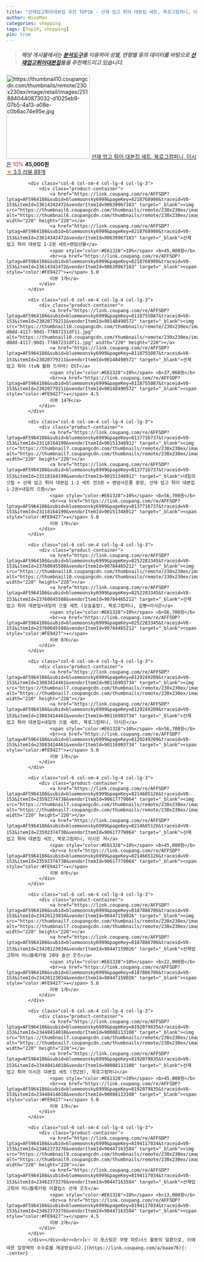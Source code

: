 ```yaml
---
title: "선재업고튀어대본집 추천 TOP10 - 선재 업고 튀어 대본집 세트, 북로그컴퍼니, 이시은"
author: WiseMan
categories: shopping
tags: [Top10, shopping]
pin: true
---
```


> ##### 해당 게시물에서는 [**분석도구**](https://itemscout.io/)를 이용하여 **성별**, **연령별** 등의 데이터를 바탕으로 [**선재업고튀어대본집**](https://link.coupang.com/a/baae76)들을 추천해드리고 있습니다.
<div class="container"><div class="row">
            <div class="col-6 col-sm-4 col-lg-4 col-lg-3">
                <div class="product-container">
                    <a href="https://link.coupang.com/re/AFFSDP?lptag=AF5964186&subid=bluemoonsky6999&pageKey=8123511999&traceid=V0-153&itemId=23052566060&vendorItemId=90086228465" target="_blank"><img src="https://thumbnail10.coupangcdn.com/thumbnails/remote/230x230ex/image/retail/images/2518840440873032-d1025eb9-07b5-4a13-a08e-c0b6ac74e95e.jpg" alt="https://thumbnail10.coupangcdn.com/thumbnails/remote/230x230ex/image/retail/images/2518840440873032-d1025eb9-07b5-4a13-a08e-c0b6ac74e95e.jpg" width="220" height="220"></a>
                    <a href="https://link.coupang.com/re/AFFSDP?lptag=AF5964186&subid=bluemoonsky6999&pageKey=8123511999&traceid=V0-153&itemId=23052566060&vendorItemId=90086228465" target="_blank">선재 업고 튀어 대본집 세트, 북로그컴퍼니, 이시은</a>
                    <span style="color:#E61328">10%</span> <b>45,000원</b>
                    <br><a href="https://link.coupang.com/re/AFFSDP?lptag=AF5964186&subid=bluemoonsky6999&pageKey=8123511999&traceid=V0-153&itemId=23052566060&vendorItemId=90086228465" target="_blank"><span style="color:#FE9427">★</span> 3.5
                    리뷰 89개</a>
                </div>
            </div>
            
            <div class="col-6 col-sm-4 col-lg-4 col-lg-3">
                <div class="product-container">
                    <a href="https://link.coupang.com/re/AFFSDP?lptag=AF5964186&subid=bluemoonsky6999&pageKey=8218768980&traceid=V0-153&itemId=23614342472&vendorItemId=90639967183" target="_blank"><img src="https://thumbnail6.coupangcdn.com/thumbnails/remote/230x230ex/image/vendor_inventory/da3b/9425c74707c02366e1230d94046750b569b56cddcc7ad988754df0136f76.jpg" alt="https://thumbnail6.coupangcdn.com/thumbnails/remote/230x230ex/image/vendor_inventory/da3b/9425c74707c02366e1230d94046750b569b56cddcc7ad988754df0136f76.jpg" width="220" height="220"></a>
                    <a href="https://link.coupang.com/re/AFFSDP?lptag=AF5964186&subid=bluemoonsky6999&pageKey=8218768980&traceid=V0-153&itemId=23614342472&vendorItemId=90639967183" target="_blank">선재 업고 튀어 대본집 1-2권 세트+랜덤선물</a>
                    <span style="color:#E61328">10%</span> <b>45,000원</b>
                    <br><a href="https://link.coupang.com/re/AFFSDP?lptag=AF5964186&subid=bluemoonsky6999&pageKey=8218768980&traceid=V0-153&itemId=23614342472&vendorItemId=90639967183" target="_blank"><span style="color:#FE9427">★</span> 5.0
                    리뷰 1개</a>
                </div>
            </div>
            
            <div class="col-6 col-sm-4 col-lg-4 col-lg-3">
                <div class="product-container">
                    <a href="https://link.coupang.com/re/AFFSDP?lptag=AF5964186&subid=bluemoonsky6999&pageKey=8118755087&traceid=V0-153&itemId=23020779211&vendorItemId=90148490572" target="_blank"><img src="https://thumbnail10.coupangcdn.com/thumbnails/remote/230x230ex/image/retail/images/2024/05/31/10/3/a65a74e2-d0dd-4117-90d1-77887231df11.jpg" alt="https://thumbnail10.coupangcdn.com/thumbnails/remote/230x230ex/image/retail/images/2024/05/31/10/3/a65a74e2-d0dd-4117-90d1-77887231df11.jpg" width="220" height="220"></a>
                    <a href="https://link.coupang.com/re/AFFSDP?lptag=AF5964186&subid=bluemoonsky6999&pageKey=8118755087&traceid=V0-153&itemId=23020779211&vendorItemId=90148490572" target="_blank">선재 업고 튀어 (tvN 월화 드라마) OST</a>
                    <span style="color:#E61328">10%</span> <b>37,060원</b>
                    <br><a href="https://link.coupang.com/re/AFFSDP?lptag=AF5964186&subid=bluemoonsky6999&pageKey=8118755087&traceid=V0-153&itemId=23020779211&vendorItemId=90148490572" target="_blank"><span style="color:#FE9427">★</span> 4.5
                    리뷰 14개</a>
                </div>
            </div>
            
            <div class="col-6 col-sm-4 col-lg-4 col-lg-3">
                <div class="product-container">
                    <a href="https://link.coupang.com/re/AFFSDP?lptag=AF5964186&subid=bluemoonsky6999&pageKey=8137716737&traceid=V0-153&itemId=23118164199&vendorItemId=90151348912" target="_blank"><img src="https://thumbnail7.coupangcdn.com/thumbnails/remote/230x230ex/image/vendor_inventory/d2c0/4e47b86481d3de71a4b599de7b1233755b756987ea1e9a93555c90423ed7.png" alt="https://thumbnail7.coupangcdn.com/thumbnails/remote/230x230ex/image/vendor_inventory/d2c0/4e47b86481d3de71a4b599de7b1233755b756987ea1e9a93555c90423ed7.png" width="220" height="220"></a>
                    <a href="https://link.coupang.com/re/AFFSDP?lptag=AF5964186&subid=bluemoonsky6999&pageKey=8137716737&traceid=V0-153&itemId=23118164199&vendorItemId=90151348912" target="_blank">내일의 으뜸 + 선재 업고 튀어 대본집 1-2 세트 전3권 + 랜덤사은품 증정, 선재 업고 튀어 대본집 1-2권+내일의 으뜸</a>
                    <span style="color:#E61328">10%</span> <b>56,700원</b>
                    <br><a href="https://link.coupang.com/re/AFFSDP?lptag=AF5964186&subid=bluemoonsky6999&pageKey=8137716737&traceid=V0-153&itemId=23118164199&vendorItemId=90151348912" target="_blank"><span style="color:#FE9427">★</span> 5.0
                    리뷰 1개</a>
                </div>
            </div>
            
            <div class="col-6 col-sm-4 col-lg-4 col-lg-3">
                <div class="product-container">
                    <a href="https://link.coupang.com/re/AFFSDP?lptag=AF5964186&subid=bluemoonsky6999&pageKey=8252283345&traceid=V0-153&itemId=23760045588&vendorItemId=90784465212" target="_blank"><img src="https://thumbnail10.coupangcdn.com/thumbnails/remote/230x230ex/image/vendor_inventory/05eb/e84be459aadcba3403a829bf394fc7475078d5fcacf7a0b8fc63c058ae6f.JPG" alt="https://thumbnail10.coupangcdn.com/thumbnails/remote/230x230ex/image/vendor_inventory/05eb/e84be459aadcba3403a829bf394fc7475078d5fcacf7a0b8fc63c058ae6f.JPG" width="220" height="220"></a>
                    <a href="https://link.coupang.com/re/AFFSDP?lptag=AF5964186&subid=bluemoonsky6999&pageKey=8252283345&traceid=V0-153&itemId=23760045588&vendorItemId=90784465212" target="_blank">선재 업고 튀어 대본집+내일의 으뜸 세트 (오늘출발), 북로그컴퍼니, 김빵+이시은</a>
                    <span style="color:#E61328">10%</span> <b>56,700원</b>
                    <br><a href="https://link.coupang.com/re/AFFSDP?lptag=AF5964186&subid=bluemoonsky6999&pageKey=8252283345&traceid=V0-153&itemId=23760045588&vendorItemId=90784465212" target="_blank"><span style="color:#FE9427">★</span> 
                    리뷰 0개</a>
                </div>
            </div>
            
            <div class="col-6 col-sm-4 col-lg-4 col-lg-3">
                <div class="product-container">
                    <a href="https://link.coupang.com/re/AFFSDP?lptag=AF5964186&subid=bluemoonsky6999&pageKey=8129249209&traceid=V0-153&itemId=23083414461&vendorItemId=90116903734" target="_blank"><img src="https://thumbnail7.coupangcdn.com/thumbnails/remote/230x230ex/image/vendor_inventory/f6d2/9c66c67a04fd7c6681fe17eaa1ae31f4c7c0c4db83fcd873231dd96de53f.png" alt="https://thumbnail7.coupangcdn.com/thumbnails/remote/230x230ex/image/vendor_inventory/f6d2/9c66c67a04fd7c6681fe17eaa1ae31f4c7c0c4db83fcd873231dd96de53f.png" width="220" height="220"></a>
                    <a href="https://link.coupang.com/re/AFFSDP?lptag=AF5964186&subid=bluemoonsky6999&pageKey=8129249209&traceid=V0-153&itemId=23083414461&vendorItemId=90116903734" target="_blank">선재 업고 튀어 대본집+내일의 으뜸 세트, 북로그컴퍼니, 이시은</a>
                    <span style="color:#E61328">10%</span> <b>56,700원</b>
                    <br><a href="https://link.coupang.com/re/AFFSDP?lptag=AF5964186&subid=bluemoonsky6999&pageKey=8129249209&traceid=V0-153&itemId=23083414461&vendorItemId=90116903734" target="_blank"><span style="color:#FE9427">★</span> 5.0
                    리뷰 1개</a>
                </div>
            </div>
            
            <div class="col-6 col-sm-4 col-lg-4 col-lg-3">
                <div class="product-container">
                    <a href="https://link.coupang.com/re/AFFSDP?lptag=AF5964186&subid=bluemoonsky6999&pageKey=8214685126&traceid=V0-153&itemId=23592374738&vendorItemId=90617779064" target="_blank"><img src="https://thumbnail7.coupangcdn.com/thumbnails/remote/230x230ex/image/vendor_inventory/3cf1/45113f2e0b3fc1990b1ac13998315eb68264ef632c29c92e2f3d39614b59.png" alt="https://thumbnail7.coupangcdn.com/thumbnails/remote/230x230ex/image/vendor_inventory/3cf1/45113f2e0b3fc1990b1ac13998315eb68264ef632c29c92e2f3d39614b59.png" width="220" height="220"></a>
                    <a href="https://link.coupang.com/re/AFFSDP?lptag=AF5964186&subid=bluemoonsky6999&pageKey=8214685126&traceid=V0-153&itemId=23592374738&vendorItemId=90617779064" target="_blank">선재 업고 튀어 대본집 세트, 북로그컴퍼니, 이시은 저</a>
                    <span style="color:#E61328">10%</span> <b>45,000원</b>
                    <br><a href="https://link.coupang.com/re/AFFSDP?lptag=AF5964186&subid=bluemoonsky6999&pageKey=8214685126&traceid=V0-153&itemId=23592374738&vendorItemId=90617779064" target="_blank"><span style="color:#FE9427">★</span> 
                    리뷰 0개</a>
                </div>
            </div>
            
            <div class="col-6 col-sm-4 col-lg-4 col-lg-3">
                <div class="product-container">
                    <a href="https://link.coupang.com/re/AFFSDP?lptag=AF5964186&subid=bluemoonsky6999&pageKey=8187886706&traceid=V0-153&itemId=23420123034&vendorItemId=90447159026" target="_blank"><img src="https://thumbnail7.coupangcdn.com/thumbnails/remote/230x230ex/image/vendor_inventory/0523/2e7bff79e82fa1823a07db6da24f8f88ef21dc79b6711207da477ded2fc5.png" alt="https://thumbnail7.coupangcdn.com/thumbnails/remote/230x230ex/image/vendor_inventory/0523/2e7bff79e82fa1823a07db6da24f8f88ef21dc79b6711207da477ded2fc5.png" width="220" height="220"></a>
                    <a href="https://link.coupang.com/re/AFFSDP?lptag=AF5964186&subid=bluemoonsky6999&pageKey=8187886706&traceid=V0-153&itemId=23420123034&vendorItemId=90447159026" target="_blank">선재업고튀어 미니블록키링 20대 솔선 굿즈</a>
                    <span style="color:#E61328">10%</span> <b>22,000원</b>
                    <br><a href="https://link.coupang.com/re/AFFSDP?lptag=AF5964186&subid=bluemoonsky6999&pageKey=8187886706&traceid=V0-153&itemId=23420123034&vendorItemId=90447159026" target="_blank"><span style="color:#FE9427">★</span> 5.0
                    리뷰 1개</a>
                </div>
            </div>
            
            <div class="col-6 col-sm-4 col-lg-4 col-lg-3">
                <div class="product-container">
                    <a href="https://link.coupang.com/re/AFFSDP?lptag=AF5964186&subid=bluemoonsky6999&pageKey=8192079835&traceid=V0-153&itemId=23448414010&vendorItemId=90088113108" target="_blank"><img src="https://thumbnail7.coupangcdn.com/thumbnails/remote/230x230ex/image/vendor_inventory/6fc3/18fab3f73c730760bdeafc517881752574eaef0a072633d7c5fa1045eca4.jpg" alt="https://thumbnail7.coupangcdn.com/thumbnails/remote/230x230ex/image/vendor_inventory/6fc3/18fab3f73c730760bdeafc517881752574eaef0a072633d7c5fa1045eca4.jpg" width="220" height="220"></a>
                    <a href="https://link.coupang.com/re/AFFSDP?lptag=AF5964186&subid=bluemoonsky6999&pageKey=8192079835&traceid=V0-153&itemId=23448414010&vendorItemId=90088113108" target="_blank">선재 업고 튀어 이시은 대본집 세트 (전2권), 북로그컴퍼니</a>
                    <span style="color:#E61328">10%</span> <b>45,000원</b>
                    <br><a href="https://link.coupang.com/re/AFFSDP?lptag=AF5964186&subid=bluemoonsky6999&pageKey=8192079835&traceid=V0-153&itemId=23448414010&vendorItemId=90088113108" target="_blank"><span style="color:#FE9427">★</span> 5.0
                    리뷰 1개</a>
                </div>
            </div>
            
            <div class="col-6 col-sm-4 col-lg-4 col-lg-3">
                <div class="product-container">
                    <a href="https://link.coupang.com/re/AFFSDP?lptag=AF5964186&subid=bluemoonsky6999&pageKey=8194117034&traceid=V0-153&itemId=23462373276&vendorItemId=90447163584" target="_blank"><img src="https://thumbnail9.coupangcdn.com/thumbnails/remote/230x230ex/image/vendor_inventory/9cd3/67fdbb3b6189323fe2f2b4a352c891d2319d3abff54a5010af87ebe1c115.png" alt="https://thumbnail9.coupangcdn.com/thumbnails/remote/230x230ex/image/vendor_inventory/9cd3/67fdbb3b6189323fe2f2b4a352c891d2319d3abff54a5010af87ebe1c115.png" width="220" height="220"></a>
                    <a href="https://link.coupang.com/re/AFFSDP?lptag=AF5964186&subid=bluemoonsky6999&pageKey=8194117034&traceid=V0-153&itemId=23462373276&vendorItemId=90447163584" target="_blank">선재업고튀어 미니블록키링 이클립스 선재 굿즈</a>
                    <span style="color:#E61328">10%</span> <b>13,000원</b>
                    <br><a href="https://link.coupang.com/re/AFFSDP?lptag=AF5964186&subid=bluemoonsky6999&pageKey=8194117034&traceid=V0-153&itemId=23462373276&vendorItemId=90447163584" target="_blank"><span style="color:#FE9427">★</span> 4.5
                    리뷰 2개</a>
                </div>
            </div>
            </div></div><br><br>[👉 이 포스팅은 쿠팡 파트너스 활동의 일환으로, 이에 따른 일정액의 수수료를 제공받습니다.](https://link.coupang.com/a/baae76){: .center}